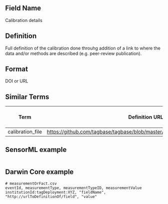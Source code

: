 ## Field Name
Calibration details

## Definition 
Full definition of the calibration done throuhg addition of a link to where the data and/or methods are described (e.g. peer-review publication).

## Format
DOI or URL

## Similar Terms 
|Term|Definition URL|Source Vocabulary Publisher/Creator|
|----|----------|-----------------|
|calibration_file|https://github.com/tagbase/tagbase/blob/master/eTagMetadataInventory.csv#L143|Tagbase|

## SensorML example
```xml

```
## Darwin Core example
```csv
# measurementOrFact.csv
eventId, measurementType, measurementTypeID, measurementValue
institutionId:tagDeployment:XYZ, "fieldName", "http://urlToDefinitionOf/field", "value"
```
